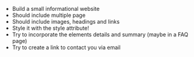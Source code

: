 * Build a small informational website
* Should include multiple page
* Should include images, headings and links
* Style it with the style attribute!
* Try to incorporate the elements details and summary (maybe in a FAQ page)
* Try to create a link to contact you via email